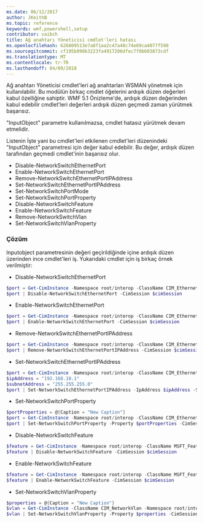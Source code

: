 ```yaml
---
ms.date: 06/12/2017
author: JKeithB
ms.topic: reference
keywords: wmf,powershell,setup
contributor: vaibch
title: Ağ anahtarı Yöneticisi cmdlet'leri hatası
ms.openlocfilehash: 626809513e7a8f1aa2c47a48c74e69ca4077f598
ms.sourcegitcommit: cf195b090b3223fa4917206dfec7f0b603873cdf
ms.translationtype: MT
ms.contentlocale: tr-TR
ms.lasthandoff: 04/09/2018
---
```

Ağ anahtarı Yöneticisi cmdlet'leri ağ anahtarları WSMAN yönetmek için kullanılabilir.
Bu modülün birkaç cmdlet öğelerini ardışık düzen değerleri kabul özelliğine sahiptir.
WMF 5.1 Önizleme'de, ardışık düzen değerinden kabul edebilir cmdlet'leri değerleri ardışık düzen geçmedi zaman yürütmek başarısız.

"InputObject" parametre kullanılmazsa, cmdlet hatasız yürütmek devam etmelidir.

Listenin İşte yani bu cmdlet'leri etkilenen cmdlet'leri düzenindeki "InputObject" parametresi için değer kabul edebilir.
Bu değer, ardışık düzen tarafından geçmedi cmdlet'inin başarısız olur.

- Disable-NetworkSwitchEthernetPort
- Enable-NetworkSwitchEthernetPort
- Remove-NetworkSwitchEthernetPortIPAddress
- Set-NetworkSwitchEthernetPortIPAddress
- Set-NetworkSwitchPortMode
- Set-NetworkSwitchPortProperty
- Disable-NetworkSwitchFeature
- Enable-NetworkSwitchFeature
- Remove-NetworkSwitchVlan
- Set-NetworkSwitchVlanProperty

### <a name="resolution"></a>Çözüm
Inputobject parametresinin değeri geçirildiğinde içine ardışık düzen üzerinden ince cmdlet'leri iş. Yukarıdaki cmdlet için iş birkaç örnek verilmiştir:

- Disable-NetworkSwitchEthernetPort
```powershell
$port = Get-CimInstance -Namespace root/interop -ClassName CIM_EthernetPort -CimSession $cimSession | Select-Object -First 1
$port | Disable-NetworkSwitchEthernetPort -CimSession $cimSession
```

- Enable-NetworkSwitchEthernetPort
```powershell
$port = Get-CimInstance -Namespace root/interop -ClassName CIM_EthernetPort -CimSession $cimSession | Select-Object -First 1
$port | Enable-NetworkSwitchEthernetPort -CimSession $cimSession
```

- Remove-NetworkSwitchEthernetPortIPAddress
```powershell
$port = Get-CimInstance -Namespace root/interop -ClassName CIM_EthernetPort -CimSession $cimSession | Select-Object -First 1
$port | Remove-NetworkSwitchEthernetPortIPAddress -CimSession $cimSession
```

- Set-NetworkSwitchEthernetPortIPAddress
```powershell
$port = Get-CimInstance -Namespace root/interop -ClassName CIM_EthernetPort -CimSession $cimSession | Select-Object -First 1
$ipAddress = "192.168.10.1"
$subnetAddress = "255.255.255.0"
$port | Set-NetworkSwitchEthernetPortIPAddress -IpAddress $ipAddress -SubnetAddress $subnetAddress -CimSession $cimSession
```

- Set-NetworkSwitchPortProperty
```powershell
$portProperties = @{Caption = "New Caption"}
$port = Get-CimInstance -Namespace root/interop -ClassName CIM_EthernetPort -CimSession $cimSession | Select-Object -First 1
$port | Set-NetworkSwitchPortProperty -Property $portProperties -CimSession $cimSession
```

- Disable-NetworkSwitchFeature
```powershell
$feature = Get-CimInstance -Namespace root/interop -ClassName MSFT_Feature -CimSession $cimSession | Select-Object -First 1
$feature | Disable-NetworkSwitchFeature -CimSession $cimSession
```

- Enable-NetworkSwitchFeature
```powershell
$feature = Get-CimInstance -Namespace root/interop -ClassName MSFT_Feature -CimSession $cimSession | Select-Object -First 1
$feature | Enable-NetworkSwitchFeature -CimSession $cimSession
```

- Set-NetworkSwitchVlanProperty
```powershell
$properties = @{Caption = "New Caption"}
$vlan = Get-CimInstance -ClassName CIM_NetworkVlan -Namespace root/interop -CimSession $cimSession | Select-Object -First 1
$vlan | Set-NetworkSwitchVlanProperty -Property $properties -CimSession $cimSession
```
